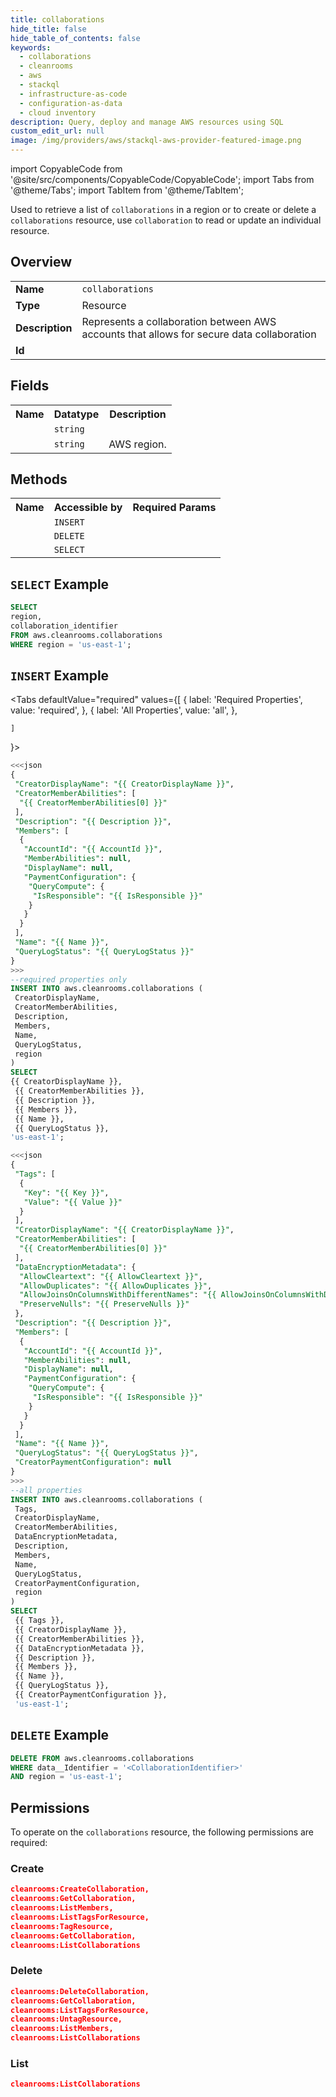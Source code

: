 ```yaml
---
title: collaborations
hide_title: false
hide_table_of_contents: false
keywords:
  - collaborations
  - cleanrooms
  - aws
  - stackql
  - infrastructure-as-code
  - configuration-as-data
  - cloud inventory
description: Query, deploy and manage AWS resources using SQL
custom_edit_url: null
image: /img/providers/aws/stackql-aws-provider-featured-image.png
---
```


import CopyableCode from '@site/src/components/CopyableCode/CopyableCode';
import Tabs from '@theme/Tabs';
import TabItem from '@theme/TabItem';


Used to retrieve a list of <code>collaborations</code> in a region or to create or delete a <code>collaborations</code> resource, use <code>collaboration</code> to read or update an individual resource.

## Overview
<table><tbody>
<tr><td><b>Name</b></td><td><code>collaborations</code></td></tr>
<tr><td><b>Type</b></td><td>Resource</td></tr>
<tr><td><b>Description</b></td><td>Represents a collaboration between AWS accounts that allows for secure data collaboration</td></tr>
<tr><td><b>Id</b></td><td><CopyableCode code="aws.cleanrooms.collaborations" /></td></tr>
</tbody></table>

## Fields
<table><tbody>
<tr><th>Name</th><th>Datatype</th><th>Description</th></tr>
<tr><td><CopyableCode code="collaboration_identifier" /></td><td><code>string</code></td><td></td></tr>
<tr><td><CopyableCode code="region" /></td><td><code>string</code></td><td>AWS region.</td></tr>

</tbody></table>

## Methods

<table><tbody>
  <tr>
    <th>Name</th>
    <th>Accessible by</th>
    <th>Required Params</th>
  </tr>
  <tr>
    <td><CopyableCode code="create_resource" /></td>
    <td><code>INSERT</code></td>
    <td><CopyableCode code="data__DesiredState, region" /></td>
  </tr>
  <tr>
    <td><CopyableCode code="delete_resource" /></td>
    <td><code>DELETE</code></td>
    <td><CopyableCode code="data__Identifier, region" /></td>
  </tr>
  <tr>
    <td><CopyableCode code="list_resource" /></td>
    <td><code>SELECT</code></td>
    <td><CopyableCode code="region" /></td>
  </tr>
</tbody></table>

## `SELECT` Example
```sql
SELECT
region,
collaboration_identifier
FROM aws.cleanrooms.collaborations
WHERE region = 'us-east-1';
```

## `INSERT` Example

<Tabs
    defaultValue="required"
    values={[
      { label: 'Required Properties', value: 'required', },
      { label: 'All Properties', value: 'all', },

    ]
}>
<TabItem value="required">

```sql
<<<json
{
 "CreatorDisplayName": "{{ CreatorDisplayName }}",
 "CreatorMemberAbilities": [
  "{{ CreatorMemberAbilities[0] }}"
 ],
 "Description": "{{ Description }}",
 "Members": [
  {
   "AccountId": "{{ AccountId }}",
   "MemberAbilities": null,
   "DisplayName": null,
   "PaymentConfiguration": {
    "QueryCompute": {
     "IsResponsible": "{{ IsResponsible }}"
    }
   }
  }
 ],
 "Name": "{{ Name }}",
 "QueryLogStatus": "{{ QueryLogStatus }}"
}
>>>
--required properties only
INSERT INTO aws.cleanrooms.collaborations (
 CreatorDisplayName,
 CreatorMemberAbilities,
 Description,
 Members,
 Name,
 QueryLogStatus,
 region
)
SELECT 
{{ CreatorDisplayName }},
 {{ CreatorMemberAbilities }},
 {{ Description }},
 {{ Members }},
 {{ Name }},
 {{ QueryLogStatus }},
'us-east-1';
```

</TabItem>
<TabItem value="all">

```sql
<<<json
{
 "Tags": [
  {
   "Key": "{{ Key }}",
   "Value": "{{ Value }}"
  }
 ],
 "CreatorDisplayName": "{{ CreatorDisplayName }}",
 "CreatorMemberAbilities": [
  "{{ CreatorMemberAbilities[0] }}"
 ],
 "DataEncryptionMetadata": {
  "AllowCleartext": "{{ AllowCleartext }}",
  "AllowDuplicates": "{{ AllowDuplicates }}",
  "AllowJoinsOnColumnsWithDifferentNames": "{{ AllowJoinsOnColumnsWithDifferentNames }}",
  "PreserveNulls": "{{ PreserveNulls }}"
 },
 "Description": "{{ Description }}",
 "Members": [
  {
   "AccountId": "{{ AccountId }}",
   "MemberAbilities": null,
   "DisplayName": null,
   "PaymentConfiguration": {
    "QueryCompute": {
     "IsResponsible": "{{ IsResponsible }}"
    }
   }
  }
 ],
 "Name": "{{ Name }}",
 "QueryLogStatus": "{{ QueryLogStatus }}",
 "CreatorPaymentConfiguration": null
}
>>>
--all properties
INSERT INTO aws.cleanrooms.collaborations (
 Tags,
 CreatorDisplayName,
 CreatorMemberAbilities,
 DataEncryptionMetadata,
 Description,
 Members,
 Name,
 QueryLogStatus,
 CreatorPaymentConfiguration,
 region
)
SELECT 
 {{ Tags }},
 {{ CreatorDisplayName }},
 {{ CreatorMemberAbilities }},
 {{ DataEncryptionMetadata }},
 {{ Description }},
 {{ Members }},
 {{ Name }},
 {{ QueryLogStatus }},
 {{ CreatorPaymentConfiguration }},
 'us-east-1';
```

</TabItem>
</Tabs>

## `DELETE` Example

```sql
DELETE FROM aws.cleanrooms.collaborations
WHERE data__Identifier = '<CollaborationIdentifier>'
AND region = 'us-east-1';
```

## Permissions

To operate on the <code>collaborations</code> resource, the following permissions are required:

### Create
```json
cleanrooms:CreateCollaboration,
cleanrooms:GetCollaboration,
cleanrooms:ListMembers,
cleanrooms:ListTagsForResource,
cleanrooms:TagResource,
cleanrooms:GetCollaboration,
cleanrooms:ListCollaborations
```

### Delete
```json
cleanrooms:DeleteCollaboration,
cleanrooms:GetCollaboration,
cleanrooms:ListTagsForResource,
cleanrooms:UntagResource,
cleanrooms:ListMembers,
cleanrooms:ListCollaborations
```

### List
```json
cleanrooms:ListCollaborations
```

